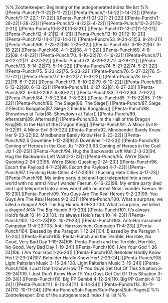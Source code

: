 %% Zoottelkeeper: Beginning of the autogenerated index file list  %%
 [[Penta-Punch/1-11-22|1-11-22]]
 [[Penta-Punch/1-14-22|1-14-22]]
 [[Penta-Punch/1-17-22|1-17-22]]
 [[Penta-Punch/1-21-22|1-21-22]]
 [[Penta-Punch/1-28-22|1-28-22]]
 [[Penta-Punch/2-4-22|2-4-22]]
 [[Penta-Punch/10-2-21|10-2-21]]
 [[Penta-Punch/10-8-21|10-8-21]]
 [[Penta-Punch/11-12-21|11-12-21]]
 [[Penta-Punch/12-4-21|12-4-21]]
 [[Penta-Punch/12-10-21|12-10-21]]
 [[Penta-Punch/12-14-21|12-14-21]]
 [[Penta-Punch/53. 9-24-21|53. 9-24-21]]
 [[Penta-Punch/66. 2-25-22|66. 2-25-22]]
 [[Penta-Punch/67. 3-18-22|67. 3-18-22]]
 [[Penta-Punch/68. 4-1-22|68. 4-1-22]]
 [[Penta-Punch/69. 4-8-22|69. 4-8-22]]
 [[Penta-Punch/70. 4-16-22|70. 4-16-22]]
 [[Penta-Punch/71. 4-22-22|71. 4-22-22]]
 [[Penta-Punch/72. 4-29-22|72. 4-29-22]]
 [[Penta-Punch/73. 5-14-22|73. 5-14-22]]
 [[Penta-Punch/74. 5-21-22|74. 5-21-22]]
 [[Penta-Punch/75. 5-23-22|75. 5-23-22]]
 [[Penta-Punch/76. 5-27-22|76. 5-27-22]]
 [[Penta-Punch/77. 6-3-22|77. 6-3-22]]
 [[Penta-Punch/78. 6-7-22|78. 6-7-22]]
 [[Penta-Punch/79. 6-10-22|79. 6-10-22]]
 [[Penta-Punch/80. 6-13-22|80. 6-13-22]]
 [[Penta-Punch/81. 6-27-22|81. 6-27-22]]
 [[Penta-Punch/82. 6-30-22|82. 6-30-22]]
 [[Penta-Punch/83. 7-1-22|83. 7-1-22]]
 [[Penta-Punch/84. 7-8-22|84. 7-8-22]]
 [[Penta-Punch/85. 7-15-22|85. 7-15-22]]
 [[Penta-Punch/86. The Siege|86. The Siege]]
 [[Penta-Punch/87. Siege 2 Electric Boogaloo|87. Siege 2 Electric Boogaloo]]
 [[Penta-Punch/88. Showdown at Talar|88. Showdown at Talar]]
 [[Penta-Punch/89. Aftermath|89. Aftermath]]
 [[Penta-Punch/90. In the Hall of the Dragon King|90. In the Hall of the Dragon King]]
 [[Penta-Punch/91. A Minor Evil 9-9-22|91. A Minor Evil 9-9-22]]
 [[Penta-Punch/92. Mindbender Barely Know Her 9-23-22|92. Mindbender Barely Know Her 9-23-22]]
 [[Penta-Punch/92.5 Downtime 1-12-23|92.5 Downtime 1-12-23]]
 [[Penta-Punch/93 Coming of Heroes in the Cool Jiz 1-20-23|93 Coming of Heroes in the Cool Jiz 1-20-23]]
 [[Penta-Punch/94. Hug the Backwards Left Wall 2-3-23|94. Hug the Backwards Left Wall 2-3-23]]
 [[Penta-Punch/95. We’re (Side) Questing 2-24-23|95. We’re (Side) Questing 2-24-23]]
 [[Penta-Punch/96. Escort the Payload 4-7-23|96. Escort the Payload 4-7-23]]
 [[Penta-Punch/97. I Fucking Hate Cities 4-17-23|97. I Fucking Hate Cities 4-17-23]]
 [[Penta-Punch/98. My entire party died and I got teleported into a new world with no arms! Now I wander Faerun. 6-16-23|98. My entire party died and I got teleported into a new world with no arms! Now I wander Faerun. 6-16-23]]
 [[Penta-Punch/99. You Guys Are The Real Heroes 9-2-23|99. You Guys Are The Real Heroes 9-2-23]]
 [[Penta-Punch/100. What a surprise, we killed a dragon! AKA The Big Hundo 9-9-23|100. What a surprise, we killed a dragon! AKA The Big Hundo 9-9-23]]
 [[Penta-Punch/101. It’s always Hoid’s fault 10-14-23|101. It’s always Hoid’s fault 10-14-23]]
 [[Penta-Punch/102. 10-21-23|102. 10-21-23]]
 [[Penta-Punch/103. Anti-Harrrassment Campaign 11-4-23|103. Anti-Harrrassment Campaign 11-4-23]]
 [[Penta-Punch/104. Blessed by the Paragon 1-12-24|104. Blessed by the Paragon 1-12-24]]
 [[Penta-Punch/105. Penta-Punch and the Terrible, Horrible, No Good, Very Bad Day 1-19-24|105. Penta-Punch and the Terrible, Horrible, No Good, Very Bad Day 1-19-24]]
 [[Penta-Punch/106. I Am Your God 1-26-24|106. I Am Your God 1-26-24]]
 [[Penta-Punch/107. Beholder Hardly Know Her! 2-23-24|107. Beholder Hardly Know Her! 2-23-24]]
 [[Penta-Punch/108. Light Palterian Music 3-15-24|108. Light Palterian Music 3-15-24]]
 [[Penta-Punch/109. I Just Don’t Know How TF You Guys Get Out Of This Situation 3-29-24|109. I Just Don’t Know How TF You Guys Get Out Of This Situation 3-29-24]]
 [[Penta-Punch/110. Big PP Gambit 4-12-24|110. Big PP Gambit 4-12-24]]
 [[Penta-Punch/111. 9-14-24|111. 9-14-24]]
 [[Penta-Punch/112. 10-11-24|112. 10-11-24]]
 [[Penta-Punch/Sub-Pages/Sub-Pages|Sub-Pages]]
%% Zoottelkeeper: End of the autogenerated index file list  %%
